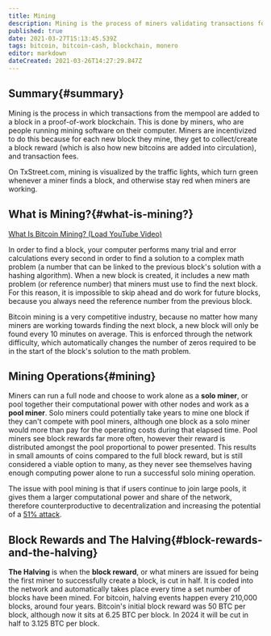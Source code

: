 ```yaml
---
title: Mining
description: Mining is the process of miners validating transactions for reward.
published: true
date: 2021-03-27T15:13:45.539Z
tags: bitcoin, bitcoin-cash, blockchain, monero
editor: markdown
dateCreated: 2021-03-26T14:27:29.847Z
---
```


## Summary{#summary}

Mining is the process in which transactions from the mempool are added to a block in a proof-of-work blockchain. This is done by miners, who are people running mining software on their computer. Miners are incentivized to do this because for each new block they mine, they get to collect/create a block reward (which is also how new bitcoins are added into circulation), and transaction fees.

On TxStreet.com, mining is visualized by the traffic lights, which turn green whenever a miner finds a block, and otherwise stay red when miners are working.

## What is Mining?{#what-is-mining?}

[What Is Bitcoin Mining? (Load YouTube Video)](https://www.youtube.com/watch?v=qFOeFXwCuLw)

In order to find a block, your computer performs many trial and error calculations every second in order to find a solution to a complex math problem (a number that can be linked to the previous block's solution with a hashing algorithm). When a new block is created, it includes a new math problem (or reference number) that miners must use to find the next block. For this reason, it is impossible to skip ahead and do work for future blocks, because you always need the reference number from the previous block.

Bitcoin mining is a very competitive industry, because no matter how many miners are working towards finding the next block, a new block will only be found every 10 minutes on average. This is enforced through the network difficulty, which automatically changes the number of zeros required to be in the start of the block's solution to the math problem.

## Mining Operations{#mining}

Miners can run a full node and choose to work alone as a **solo miner**, or pool together their computational power with other nodes and work as a **pool miner**. Solo miners could potentially take years to mine one block if they can't compete with pool miners, although one block as a solo miner would more than pay for the operating costs during that elapsed time. Pool miners see block rewards far more often, however their reward is distributed amongst the pool proportional to power presented. This results in small amounts of coins compared to the full block reward, but is still considered a viable option to many, as they never see themselves having enough computing power alone to run a successful solo mining operation.

The issue with pool mining is that if users continue to join large pools, it gives them a larger computational power and share of the network, therefore counterproductive to decentralization and increasing the potential of a [51% attack](#51-attack).

## Block Rewards and The Halving{#block-rewards-and-the-halving}

**The Halving** is when the **block reward**, or what miners are issued for being the first miner to successfully create a block, is cut in half. It is coded into the network and automatically takes place every time a set number of blocks have been mined. For bitcoin, halving events happen every 210,000 blocks, around four years. Bitcoin's initial block reward was 50 BTC per block, although now it sits at 6.25 BTC per block. In 2024 it will be cut in half to 3.125 BTC per block.

